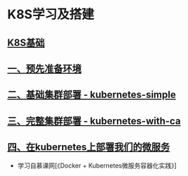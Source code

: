 # K8S学习及搭建
  
## [K8S基础][0]
## [一、预先准备环境][1]
## [二、基础集群部署 - kubernetes-simple][2]
## [三、完整集群部署 - kubernetes-with-ca][3]
## [四、在kubernetes上部署我们的微服务][4]






* 学习自慕课网[《Docker + Kubernetes微服务容器化实践》]  

  [0]: https://github.com/msun1996/kubernetes-starter/blob/master/docs/0-knowledge.md  
  [1]: https://github.com/msun1996/kubernetes-starter/blob/master/docs/1-pre.md  
  [2]: https://github.com/msun1996/kubernetes-starter/blob/master/docs/2-kubernetes-simple.md  
  [3]: https://github.com/msun1996/kubernetes-starter/blob/master/docs/3-kubernetes-with-ca.md  
  [4]: https://github.com/msun1996/kubernetes-starter/blob/master/docs/4-microservice-deploy.md  
